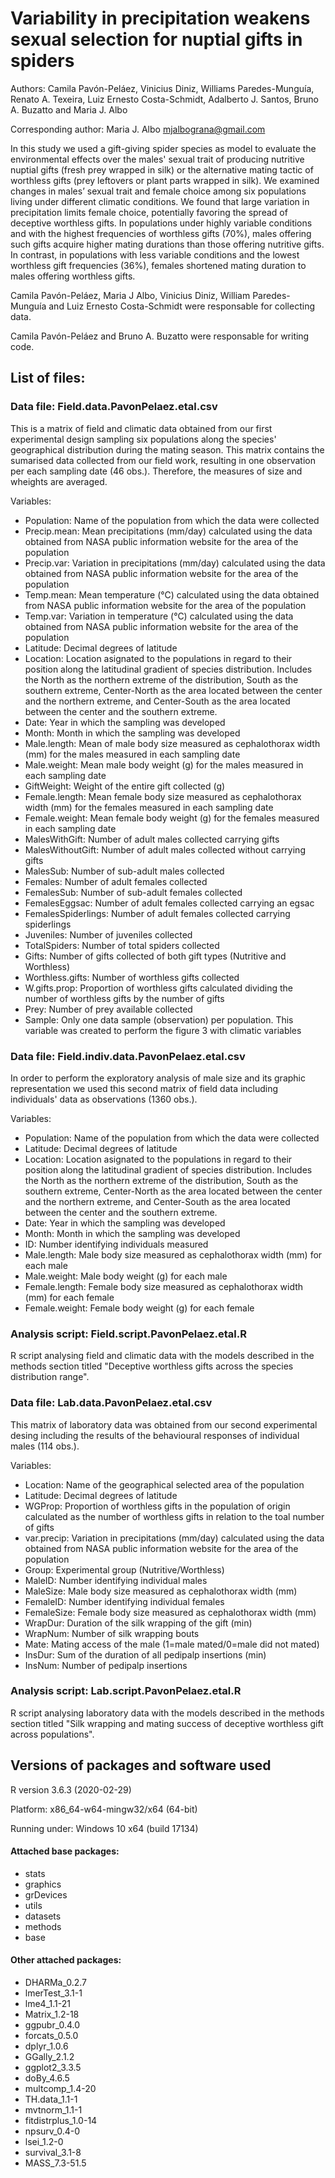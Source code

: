 # Variability in precipitation weakens sexual selection for nuptial gifts in spiders

Authors: Camila Pavón-Peláez, Vinicius Diniz, Williams Paredes-Munguía, Renato A. Texeira, Luiz Ernesto Costa-Schmidt, Adalberto J. Santos, Bruno A. Buzatto and Maria J. Albo

Corresponding author: Maria J. Albo mjalbograna@gmail.com

In this study we used a gift-giving spider species as model to evaluate the environmental effects over the males' sexual trait of producing nutritive nuptial gifts (fresh prey wrapped in silk) or the alternative mating tactic of worthless gifts (prey leftovers or plant parts wrapped in silk). We examined changes in males’ sexual trait and female choice among six populations living under different climatic conditions. We found that large variation in precipitation limits female choice, potentially favoring the spread of deceptive worthless gifts. In populations under highly variable conditions and with the highest frequencies of worthless gifts (70%), males offering such gifts acquire higher mating durations than those offering nutritive gifts. In contrast, in populations with less variable conditions and the lowest worthless gift frequencies (36%), females shortened mating duration to males offering worthless gifts. 

Camila Pavón-Peláez, Maria J Albo, Vinicius Diniz, William Paredes-Munguía and Luiz Ernesto Costa-Schmidt were responsable for collecting data.

Camila Pavón-Peláez and Bruno A. Buzatto were responsable for writing code.

## List of files:

### Data file: Field.data.PavonPelaez.etal.csv
This is a matrix of field and climatic data obtained from our first experimental design sampling six populations along the species' geographical distribution during the mating season. This matrix contains the sumarised data collected from our field work, resulting in one observation per each sampling date (46 obs.). Therefore, the measures of size and wheights are averaged.

Variables:
- Population: Name of the population from which the data were collected
- Precip.mean: Mean precipitations (mm/day) calculated using the data obtained from NASA public information website for the area of the population
- Precip.var: Variation in precipitations (mm/day) calculated using the data obtained from NASA public information website for the area of the population
- Temp.mean: Mean temperature (°C) calculated using the data obtained from NASA public information website for the area of the population
- Temp.var: Variation in temperature (°C) calculated using the data obtained from NASA public information website for the area of the population	
- Latitude: Decimal degrees of latitude
- Location: Location asignated to the populations in regard to their position along the latitudinal gradient of species distribution. Includes the North as the northern extreme of the distribution, South as the southern extreme, Center-North as the area located between the center and the northern extreme, and Center-South as the area located between the center and the southern extreme.
- Date: Year in which the sampling was developed
- Month: Month in which the sampling was developed
- Male.length: Mean of male body size measured as cephalothorax width (mm) for the males measured in each sampling date	
- Male.weight: Mean male body weight (g) for the males measured in each sampling date	
- GiftWeight: Weight of the entire gift collected (g)
- Female.length: Mean female body size measured as cephalothorax width (mm) for the females measured in each sampling date		
- Female.weight: Mean female body weight (g) for the females measured in each sampling date		
- MalesWithGift: Number of adult males collected carrying gifts 
- MalesWithoutGift: Number of adult males collected without carrying gifts
- MalesSub: Number of sub-adult males collected 
- Females: Number of adult females collected 	
- FemalesSub: Number of sub-adult females collected 
- FemalesEggsac: Number of adult females collected carrying an egsac 
- FemalesSpiderlings: Number of adult females collected carrying spiderlings 
- Juveniles: Number of juveniles collected 
- TotalSpiders: Number of total spiders collected 
- Gifts: Number of gifts collected of both gift types (Nutritive and Worthless)
- Worthless.gifts: Number of worthless gifts collected
- W.gifts.prop: Proportion of worthless gifts calculated dividing the number of worthless gifts by the number of gifts
- Prey: Number of prey available collected
- Sample: Only one data sample (observation) per population. This variable was created to perform the figure 3 with climatic variables

### Data file: Field.indiv.data.PavonPelaez.etal.csv
In order to perform the exploratory analysis of male size and its graphic representation we used this second matrix of field data including individuals' data as observations (1360 obs.).

Variables:
- Population: Name of the population from which the data were collected
- Latitude: Decimal degrees of latitude
- Location: Location asignated to the populations in regard to their position along the latitudinal gradient of species distribution. Includes the North as the northern extreme of the distribution, South as the southern extreme, Center-North as the area located between the center and the northern extreme, and Center-South as the area located between the center and the southern extreme.
- Date: Year in which the sampling was developed
- Month: Month in which the sampling was developed
- ID: Number identifying individuals measured
- Male.length: Male body size measured as cephalothorax width (mm) for each male	
- Male.weight: Male body weight (g) for each male
- Female.length: Female body size measured as cephalothorax width (mm) for each female		
- Female.weight: Female body weight (g) for each female 


### Analysis script: Field.script.PavonPelaez.etal.R
R script analysing field and climatic data with the models described in the methods section titled "Deceptive worthless gifts across the species distribution range". 

### Data file: Lab.data.PavonPelaez.etal.csv
This matrix of laboratory data was obtained from our second experimental desing including the results of the behavioural responses of individual males (114 obs.). 

Variables:
- Location: Name of the geographical selected area of the population 
- Latitude: Decimal degrees of latitude
- WGProp: Proportion of worthless gifts in the population of origin calculated as the number of worthless gifts in relation to the toal number of gifts	
- var.precip: Variation in precipitations (mm/day) calculated using the data obtained from NASA public information website for the area of the population
- Group: Experimental group (Nutritive/Worthless)
- MaleID: Number identifying individual males
- MaleSize: Male body size measured as cephalothorax width (mm)
- FemaleID: Number identifying individual females
- FemaleSize: Female body size measured as cephalothorax width (mm)
- WrapDur: Duration of the silk wrapping of the gift (min)
- WrapNum: Number of silk wrapping bouts
- Mate: Mating access of the male (1=male mated/0=male did not mated)
- InsDur: Sum of the duration of all pedipalp insertions (min)
- InsNum: Number of pedipalp insertions

### Analysis script: Lab.script.PavonPelaez.etal.R
R script analysing laboratory data with the models described in the methods section titled "Silk wrapping and mating success of deceptive worthless gift across populations". 

## Versions of packages and software used 
R version 3.6.3 (2020-02-29)

Platform: x86_64-w64-mingw32/x64 (64-bit)

Running under: Windows 10 x64 (build 17134)

#### Attached base packages:
- stats
- graphics
- grDevices
- utils
- datasets 
- methods
- base     

#### Other attached packages:
 - DHARMa_0.2.7
 - lmerTest_3.1-1
 - lme4_1.1-21
 - Matrix_1.2-18
 - ggpubr_0.4.0
 - forcats_0.5.0      
 - dplyr_1.0.6
 - GGally_2.1.2
 - ggplot2_3.3.5
 - doBy_4.6.5
 - multcomp_1.4-20
 - TH.data_1.1-1
 - mvtnorm_1.1-1
 - fitdistrplus_1.0-14
 - npsurv_0.4-0
 - lsei_1.2-0
 - survival_3.1-8
 - MASS_7.3-51.5    

